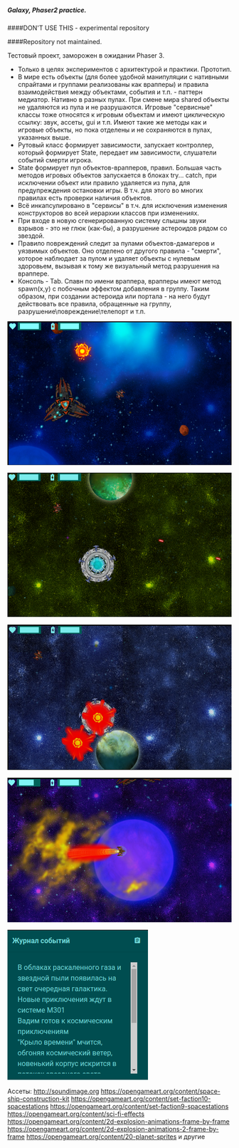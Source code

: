 ##### Galaxy, Phaser2 practice.

####DON'T USE THIS - experimental repository

####Repository not maintained.

Тестовый проект, заморожен в ожидании Phaser 3.

* Только в целях экспериментов с архитектурой и практики. Прототип.
* В мире есть объекты (для более удобной манипуляции с нативными спрайтами и группами реализованы как врапперы) и правила взаимодействия между объектами, события и т.п. - паттерн медиатор. Нативно в разных пулах. При смене мира shared объекты не удаляются из пула и не разрушаются. Игровые "сервисные" классы тоже относятся к игровым объектам и имеют циклическую ссылку: звук, ассеты, gui и т.п. Имеют такие же методы как и игровые объекты, но пока отделены и не сохраняются в пулах, указанных выше.
* Рутовый класс формирует зависимости, запускает контроллер, который формирует State, передает им зависимости, слушатели событий смерти игрока.
* State формирует пул объектов-врапперов, правил. Большая часть методов игровых объектов запускается в блоках try... catch, при исключении объект или правило удаляется из пула, для предупреждения остановки игры. В т.ч. для этого во многих правилах есть проверки наличия объектов.
* Всё инкапсулировано в "сервисы" в т.ч. для исключения изменения конструкторов во всей иерархии классов при изменениях.
* При входе в новую сгенерированную систему слышны звуки взрывов - это не глюк (как-бы), а разрушение астероидов рядом со звездой.
* Правило повреждений следит за пулами объектов-дамагеров и уязвимых объектов. Оно отделено от другого правила - "смерти", которое наблюдает за пулом и удаляет объекты с нулевым здоровьем, вызывая к тому же визуальный метод разрушения на враппере.
* Консоль - Tab. Спавн по имени враппера, врапперы имеют метод spawn(x,y) с побочным эффектом добавления в группу. Таким образом, при создании астероида или портала - на него будут действовать все правила, обращенные на группу,  разрушение\повреждение\телепорт и т.п.


![]( ./project/screenshots/screen1.png "screen 1")

![]( ./project/screenshots/screen2.png "screen 2")

![]( ./project/screenshots/screen3.png "screen 3")

![]( ./project/screenshots/screen4.png "screen 4")

![]( ./project/screenshots/screen5.png "screen 5")

Ассеты:
http://soundimage.org
https://opengameart.org/content/space-ship-construction-kit
https://opengameart.org/content/set-faction10-spacestations
https://opengameart.org/content/set-faction9-spacestations
https://opengameart.org/content/sci-fi-effects
https://opengameart.org/content/2d-explosion-animations-frame-by-frame
https://opengameart.org/content/2d-explosion-animations-2-frame-by-frame
https://opengameart.org/content/20-planet-sprites
и другие
